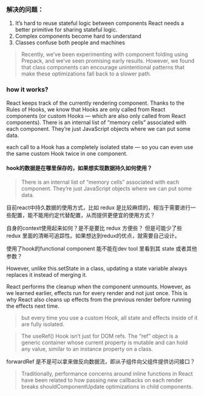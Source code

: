 ### 解决的问题：
1. It’s hard to reuse stateful logic between components
	React needs a better primitive for sharing stateful logic.
2. Complex components become hard to understand
3. Classes confuse both people and machines

> Recently, we’ve been experimenting with component folding using Prepack, and we’ve seen promising early results. However, we found that class components can encourage unintentional patterns that make these optimizations fall back to a slower path. 

### how it works?
React keeps track of the currently rendering component. Thanks to the Rules of Hooks, we know that Hooks are only called from React components (or custom Hooks — which are also only called from React components).
There is an internal list of “memory cells” associated with each component. They’re just JavaScript objects where we can put some data. 

each call to a Hook has a completely isolated state — so you can even use the same custom Hook twice in one component.

#### hook的数据是在哪里保存的，如果想实现数据持久如何使用？
> There is an internal list of “memory cells” associated with each component. They’re just JavaScript objects where we can put some data.

目前react中持久数据的使用方式，比如 redux 是比较麻烦的，相当于需要进行一些配置，能不能用约定代替配置，从而提供更便宜的使用方式？

自身的context使用起来如何？是不是要比 redux 方便些？
但是可能少了些 redux 里面的清晰可追踪性。如果想达到redux的优点，就需要自己设计。


使用了hook的functional component 能不能在dev tool 里看到其 state 或者其他参数？

However, unlike this.setState in a class, updating a state variable always replaces it instead of merging it.

React performs the cleanup when the component unmounts. However, as we learned earlier, effects run for every render and not just once. This is why React also cleans up effects from the previous render before running the effects next time. 

> but every time you use a custom Hook, all state and effects inside of it are fully isolated.

> The useRef() Hook isn’t just for DOM refs. The “ref” object is a generic container whose current property is mutable and can hold any value, similar to an instance property on a class.

forwardRef 是不是可以拿来做反向数据流，即从子组件向父组件提供访问接口？

> Traditionally, performance concerns around inline functions in React have been related to how passing new callbacks on each render breaks shouldComponentUpdate optimizations in child components.